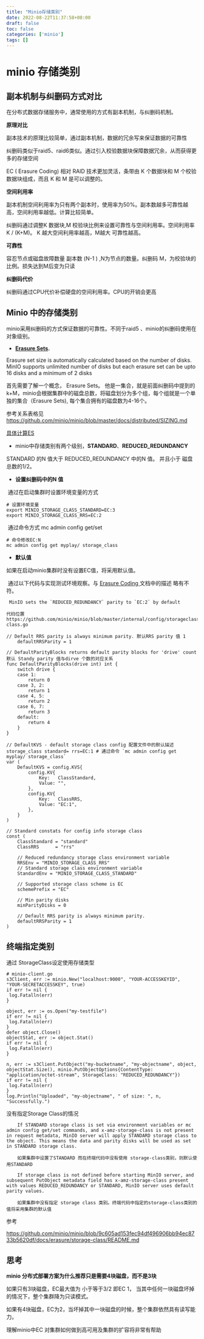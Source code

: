 ```yaml
---
title: "Minio存储类别"
date: 2022-08-22T11:37:58+08:00
draft: false
toc: false
categories: ['minio']
tags: []
---
```


# minio 存储类别

## 副本机制与纠删码方式对比 

  在分布式数据存储服务中，通常使用的方式有副本机制，与纠删码机制。

**原理对比**

副本技术的原理比较简单，通过副本机制，数据的冗余写来保证数据的可靠性

纠删码类似于raid5、raid6类似。通过引入校验数据块保障数据冗余，从而获得更多的存储空间

EC ( Erasure Coding) 相对 RAID 技术更加灵活，条带由 K 个数据块和 M 个校验数据块组成，而且 K 和 M 是可以调整的。

**空间利用率**

副本机制空间利用率为只有两个副本时，使用率为50%。副本数越多可靠性越高，空间利用率越低。计算比较简单。

纠删码通过调整K 数据块,M 校验块比例来设置可靠性与空间利用率。空间利用率 K / (K+M)。 K 越大空间利用率越高，M越大 可靠性越高。

**可靠性**

容忍节点或磁盘故障数量 副本数 (N-1 ) ,N为节点的数量。纠删码 M，为校验块的比例。损失达到M后变为只读

**纠删码代价**

纠删码通过CPU代价补偿硬盘的空间利用率。CPU的开销会更高

## Minio 中的存储类别

minio采用纠删码的方式保证数据的可靠性。不同于raid5 、minio的纠删码使用在对象级别。

- **[ Erasure Sets](https://docs.min.io/minio/baremetal/concepts/erasure-coding.html#erasure-sets).**

 Erasure set size is automatically calculated based on the number of disks. MinIO  supports unlimited number of disks but each erasure set can be upto 16  disks and a minimum of 2 disks

首先需要了解一个概念， Erasure Sets。 他是一集合，就是前面纠删码中提到的k+M，minio会根据集群中的磁盘总数，将磁盘划分为多个组，每个组就是一个单独的集合（Erasure Sets), 每个集合拥有的磁盘数为4-16个。

参考关系表格见 https://github.com/minio/minio/blob/master/docs/distributed/SIZING.md

[具体计算ES](https://min.io/product/erasure-code-calculator)

- minio中存储类别有两个级别，**STANDARD**、**REDUCED_REDUNDANCY**

STANDARD 的N 值大于 REDUCED_REDUNDANCY 中的N 值。 并且小于 磁盘总数的1/2。

- **设置纠删码中的N 值**

​	通过在启动集群时设置环境变量的方式

```
# 设置环境变量
export MINIO_STORAGE_CLASS_STANDARD=EC:3
export MINIO_STORAGE_CLASS_RRS=EC:2
```

​    通过命令方式 mc admin config get/set

```
# 命令修改EC:N
mc admin config get myplay/ storage_class
```

- **默认值**

如果在启动minio集群时没有设置EC值，将采用默认值。

​       通过以下代码与实现测试环境观察。与 [Erasure Coding ](https://docs.min.io/minio/baremetal/concepts/erasure-coding.html#) 文档中的描述 略有不符。

```
 MinIO sets the `REDUCED_REDUNDANCY` parity to `EC:2` by default
```

```
代码位置 https://github.com/minio/minio/blob/master/internal/config/storageclass/storage-class.go

// Default RRS parity is always minimum parity. 默认RRS parity 值 1
	defaultRRSParity = 1

// DefaultParityBlocks returns default parity blocks for 'drive' count 默认 Standy parity 值与dirve 个数的对应关系
func DefaultParityBlocks(drive int) int {
	switch drive {
	case 1:
		return 0
	case 3, 2:
		return 1
	case 4, 5:
		return 2
	case 6, 7:
		return 3
	default:
		return 4
	}
}

// DefaultKVS - default storage class config 配置文件中的默认描述  storage_class standard= rrs=EC:1 # 通过命令 `mc admin config get myplay/ storage_class`
var (
	DefaultKVS = config.KVS{
		config.KV{
			Key:   ClassStandard,
			Value: "",
		},
		config.KV{
			Key:   ClassRRS,
			Value: "EC:1",
		},
	}
)

// Standard constats for config info storage class
const (
	ClassStandard = "standard"
	ClassRRS      = "rrs"

	// Reduced redundancy storage class environment variable
	RRSEnv = "MINIO_STORAGE_CLASS_RRS"
	// Standard storage class environment variable
	StandardEnv = "MINIO_STORAGE_CLASS_STANDARD"

	// Supported storage class scheme is EC
	schemePrefix = "EC"

	// Min parity disks
	minParityDisks = 0

	// Default RRS parity is always minimum parity.
	defaultRRSParity = 1
)
```

## 终端指定类别

   通过 StorageClass设定使用存储类型

```
# minio-client.go
s3Client, err := minio.New("localhost:9000", "YOUR-ACCESSKEYID", "YOUR-SECRETACCESSKEY", true)
if err != nil {
 log.Fatalln(err)
}

object, err := os.Open("my-testfile")
if err != nil {
 log.Fatalln(err)
}
defer object.Close()
objectStat, err := object.Stat()
if err != nil {
 log.Fatalln(err)
}

n, err := s3Client.PutObject("my-bucketname", "my-objectname", object, objectStat.Size(), minio.PutObjectOptions{ContentType: "application/octet-stream", StorageClass: "REDUCED_REDUNDANCY"})
if err != nil {
 log.Fatalln(err)
}
log.Println("Uploaded", "my-objectname", " of size: ", n, "Successfully.")
```

没有指定Storage Class的情况

```
    If STANDARD storage class is set via environment variables or mc admin config get/set commands, and x-amz-storage-class is not present in request metadata, MinIO server will apply STANDARD storage class to the object. This means the data and parity disks will be used as set in STANDARD storage class.
    
    如果集群中设置了STANDARD 而在终端代码中没有使用 storage-class类别，则默认使用STANDARD

    If storage class is not defined before starting MinIO server, and subsequent PutObject metadata field has x-amz-storage-class present with values REDUCED_REDUNDANCY or STANDARD, MinIO server uses default parity values.
    
    如果集群中没有指定 storage class 类别。终端代码中指定的storage-class类别的值将采用集群的默认值
```

参考

https://github.com/minio/minio/blob/9c605ad153fec94df496906bb94ec8733b5620df/docs/erasure/storage-class/README.md



## 思考

**minio 分布式部署方案为什么推荐只是需要4块磁盘，而不是3块**

如果只有3块磁盘，EC最大值为 小于等于3/2 即EC 1， 当其中任何一块磁盘坏掉的情况下，整个集群降为只读模式。

如果有4块磁盘，EC为2，当坏掉其中一块磁盘的时候，整个集群依然具有读写能力。



理解minio中EC 对集群如何做到高可用及集群的扩容将非常有帮助




